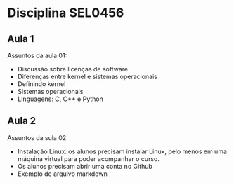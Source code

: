 # Disciplina SEL0456

## Aula 1

Assuntos da aula 01:

 * Discussão sobre licenças de software
 * Diferenças entre kernel e sistemas operacionais
 * Definindo kernel
 * Sistemas operacionais
 * Linguagens: C, C++ e Python

## Aula 2

Assuntos da sula 02:

 * Instalação Linux: os alunos precisam instalar Linux, pelo menos em uma máquina virtual para poder acompanhar o curso.
 * Os alunos precisam abrir uma conta no Github
 * Exemplo de arquivo markdown
